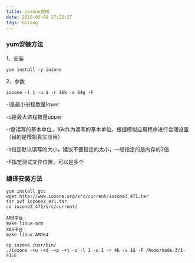 ```yaml
---
title: iozone使用
date: 2018-05-09 17:22:27
tags: Golang
---
```


### yum安装方法

1、安装

```
yum install -y iozone
```

2、参数

```
iozone -l 1 -u 1 -r 16k -s 64g -F
```

-l是最小进程数量lower  

-u是最大进程数量upper

-r是读写的基本单位，16k作为读写的基本单位，根据模拟应用程序进行合理设置（目的是模拟真实应用）

-s指定默认读写的大小，建议不要指定的太小，一般指定的是内存的2倍

-F指定测试文件位置，可以是多个



### 编译安装方法

```
yum install gcc
wget http://www.iozone.org/src/current/iozone3_471.tar
tar xvf iozone3_471.tar
cd iozone3_471/src/current/

ARM平台：
make linux-arm
X86平台：
make linux-AMD64

cp iozone /usr/bin/
./iozone -+u -+d -+p -+t -z -l 1 -u 1 -r 4k -s 1G -F /home/node-3/1-FILE
```